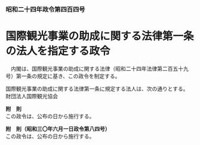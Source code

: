 ### 昭和二十四年政令第四百四号  
# 国際観光事業の助成に関する法律第一条の法人を指定する政令  
　内閣は、国際観光事業の助成に関する法律（昭和二十四年法律第二百五十九号）第一条の規定に基き、この政令を制定する。  
  
国際観光事業の助成に関する法律第一条に規定する法人は、次の通りとする。  
財団法人国際観光協会  
  
**附　則**  
この政令は、公布の日から施行する。  
  
**附　則（昭和三〇年六月一日政令第八四号）**  
この政令は、公布の日から施行する。  
  
